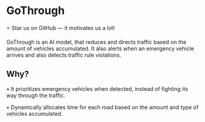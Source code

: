 # GoThrough

⭐ Star us on GitHub — it motivates us a lot!

GoThrough is an AI model, that reduces and directs traffic based on the amount of vehicles accumulated. It also alerts when an emergency vehicle arrives and also detects traffic rule violations.

## Why?
• It prioritizes emergency vehicles when detected, instead of fighting its way through the traffic.

• Dynamically allocates time for each road based on the amount and type of vehicles accumulated.
 